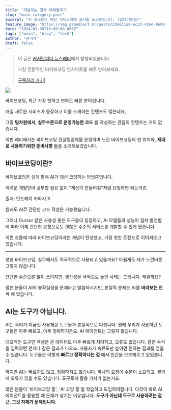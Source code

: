 ```yaml
---
title: "개발자는 결국 대체될까?"
slug: "main-category-post"
excerpt: "이 포스트는 메인 카테고리에 표시될 포스트입니다. (업데이트됨)"
feature_image: "https://img.greedient.kr/posts/23e611a8-ec22-42ed-8e89-09f9f259043a/79986b0b-947b-499d-b3c0-99101a104f4b-1_vibecoding_trend.webp"
date: "2024-01-30T16:00:00.000Z"
tags: ["main", "blog", "tech"]
author: "관리자"
draft: false
---
```


> 이 글은 [커서맛피아 뉴스레터](https://maily.so/cursormatfia)에서 발행되었습니다.
>
> 가장 전문적인 바이브코딩 인사이트를 매주 받아보세요.
>
> [구독하러 가기\]](https://maily.so/cursormatfia)

 ![](https://img.greedient.kr/posts/23e611a8-ec22-42ed-8e89-09f9f259043a/79986b0b-947b-499d-b3c0-99101a104f4b-1_vibecoding_trend.webp)
 

바이브코딩, 최근 가장 핫하고 변화도 빠른 분야입니다.

 

매일 새로운 서비스가 등장하고 이를 소개하는 컨텐츠도 많은데요,

그중 **팀차원에서, 실무수준으로 운영가능한 코드** 를 작성하는 관점의 컨텐츠는 거의 없습니다.

 

이번 레터에서는 바이브코딩 컨설팅업체를 운영하며 느낀 바이브코딩의 현 위치와, **제대로 사용하기위한 준비사항** 들을 소개해보겠습니다.

 

## **바이브코딩이란?**

바이브코딩은 쉽게 말해 AI가 대신 코딩하는 방법론입니다.

어려운 개발언어 공부할 필요 없이 "계산기 만들어줘"처럼 요청하면 되는거죠.



출처: 안드레이 카파시 X

원래도 AI로 간단한 코드 작성은 가능했습니다.

그러나 Cursor 같은 사용성 좋은 도구들이 등장하고, AI 모델들의 성능이 점차 발전함에 따라 이제 간단한 요청으로도 괜찮은 수준의 서비스를 개발할 수 있게 됐습니다.

이런 흐름에 따라 바이브코딩이라는 개념이 탄생했고, 가장 핫한 트렌드로 이어져오고 있습니다.

 

------

 

핫한 바이브코딩, 실무에서도 적극적으로 사용되고 있을까요?
아쉽게도 제가 느낀바론 그렇지 않습니다.

간단한 수준으론 많이 쓰이지만, 생산성을 극적으로 높인 사례는 드뭅니다. 왜일까요? 

많은 분들이 AI의 불확실성을 문제라고 말씀하시지만, 본질적 문제는 AI를 **바라보는 인식** 에 있습니다.

 

## **AI는 도구가 아닙니다.**

AI는 우리가 지금껏 사용해온 도구들과 본질적으로 다릅니다. 원래 우리가 사용하던 도구들은 아주 빠르고, 아주 정확하거든요. AI 에이전트는 그렇지 않습니다.

 


대표적인 도구인 엑셀은 큰 데이터도 아주 빠르게 처리하고, 오류도 없습니다. 같은 수식을 입력하면 언제나 같은 결과가 나오죠. 사용자가 숙련도만 높이면 원하는 결과를 얻을 수 있습니다. 도구들은 이렇게 **빠르고 정확하다는 점** 에서 인간을 보조해주고 있었습니다.

 

하지만 AI는 빠르지도 않고, 정확하지도 않습니다. 하나의 요청에 수분이 소요되고, 결과에 오류가 있을 수도 있습니다. 도구로서 활용 가치가 없는거죠.

 

많은 분들이 '바이브코딩 툴', 'AI 코딩 툴'을 학습하고 도입하려합니다. 이것이 바로 AI 에이전트를 활용할 때 문제가 생기는 이유입니다. **도구가 아닌데 도구로 사용하려는 접근, 그것 자체가 문제입니다.** 